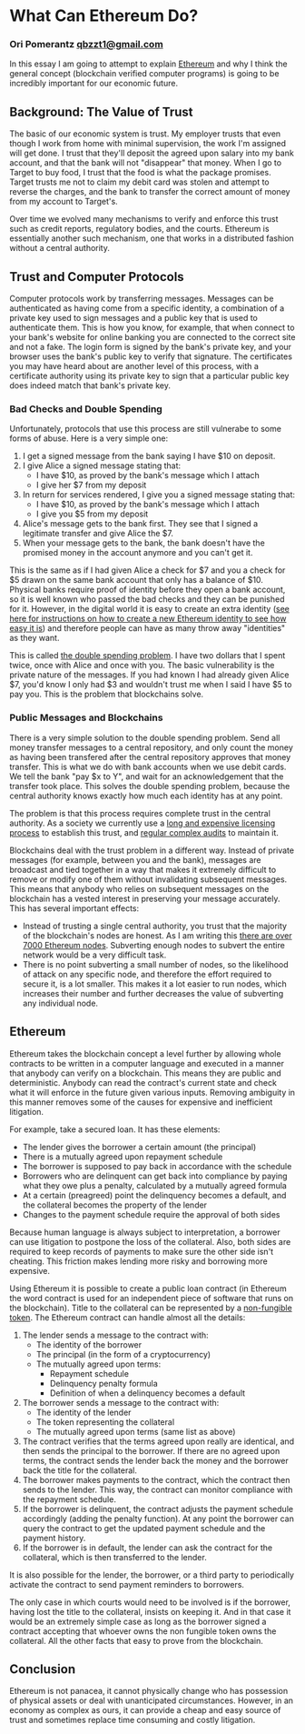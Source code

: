 # What Can Ethereum Do?
### Ori Pomerantz qbzzt1@gmail.com 

In this essay I am going to attempt to explain [Ethereum](https://ethereum.org/) and why I think the general concept 
(blockchain verified computer programs) is going to be incredibly important for our economic future.

## Background: The Value of Trust

The basic of our economic system is trust. My employer trusts that even though I work from home with minimal supervision,
the work I'm assigned will get done. I trust that they'll deposit the agreed upon salary into my bank account, and that the
bank will not "disappear" that money. When I go to Target to buy food, I trust that the food is what the package promises. 
Target trusts me not to claim my debit card was stolen and attempt to reverse the charges, and the bank to transfer the correct
amount of money from my account to Target's.

Over time we evolved many mechanisms to verify and enforce this trust such as credit reports, regulatory bodies, and 
the courts. Ethereum is essentially another such mechanism, one that works in a distributed fashion without a central 
authority.


## Trust and Computer Protocols

Computer protocols work by transferring messages. Messages can be authenticated as having come from a specific identity,
a combination of a private key used to sign messages and a public key that is used to authenticate them. This is how you 
know, for example, that when connect to your bank's website for online banking you are connected to the correct site and not 
a fake. The login form is signed by the bank's private key, and your browser uses the bank's public key to verify that 
signature. The certificates you may have heard about are another level of this process, with a certificate authority
using its private key to sign that a particular public key does indeed match that bank's private key.

### Bad Checks and Double Spending

Unfortunately, protocols that use this process are still vulnerabe to some forms of abuse. Here is a very simple one:

1. I get a signed message from the bank saying I have $10 on deposit.
1. I give Alice a signed message stating that:
   - I have $10, as proved by the bank's message which I attach
   - I give her $7 from my deposit
1. In return for services rendered, I give you a signed message stating that:
   - I have $10, as proved by the bank's message which I attach
   - I give you $5 from my deposit
1. Alice's message gets to the bank first. They see that I signed a legitimate transfer and give Alice the $7.
1. When your message gets to the bank, the bank doesn't have the promised money in the account anymore and you can't get it.

This is the same as if I had given Alice a check for $7 and you a check for $5 drawn on the same bank account that only
has a balance of $10. Physical banks require proof of identity before they open a bank account, so it is well known
who passed the bad checks and they can be punished for it. However, in the digital world it is easy to create an extra
identity ([see here for instructions on how to create a new Ethereum identity to see how easy it 
is](https://github.com/qbzzt/etherdocs/tree/master/paper_wallet)) and therefore people can have as many 
throw away "identities" as they want.

This is called [the double spending problem](https://www.investopedia.com/terms/d/doublespending.asp). I have two dollars 
that I spent twice, once with Alice and once with you. The basic vulnerability is the private nature of the messages.
If you had known I had already given Alice $7, you'd know I only had $3 and wouldn't trust me when I said I have $5 to pay
you. This is the problem that blockchains solve.


### Public Messages and Blockchains

There is a very simple solution to the double spending problem. Send all money transfer messages to a central repository,
and only count the money as having been transfered after the central repository approves that money transfer. This is what 
we do with bank accounts when we use debit cards. We tell the bank "pay $x to Y", and wait for an acknowledgement
that the transfer took place. This solves the double spending problem, because the central authority knows exactly how much 
each identity has at any point.

The problem is that this process requires complete trust in the central authority. As a society we currently use a
[long and expensive licensing process](https://www.federalreserve.gov/faqs/banking_12779.htm) to establish this trust, and
[regular complex
audits](https://www.occ.gov/publications-and-resources/publications/comptrollers-handbook/files/internal-external-audits/pub-ch-audits.pdf) 
to maintain it.

Blockchains deal with the trust problem in a different way. Instead of private messages (for example, between you
and the bank), messages are broadcast and tied together in a way that makes it extremely difficult to remove or
modify one of them without invalidating subsequent messages. This means that anybody who relies on subsequent messages
on the blockchain has a vested interest in preserving your message accurately. This has several important effects:

* Instead of trusting a single central authority, you trust that the majority of the blockchain's nodes are honest. 
  As I am writing this [there are over 7000 Ethereum nodes](https://www.ethernodes.org/). Subverting enough nodes to 
  subvert the entire network would be a very difficult task.
* There is no point subverting a small number of nodes, so the likelihood of attack on any specific node, and 
  therefore the effort required to secure it, is a lot smaller. This makes it a lot easier to run nodes, which 
  increases their number and further decreases the value of subverting any individual node.
  

## Ethereum

Ethereum takes the blockchain concept a level further by allowing whole contracts to be written in a computer language 
and executed in a manner that anybody can verify on a blockchain. This means they are public and deterministic. Anybody can 
read the contract's current state and check what it will enforce in the future given various inputs. Removing ambiguity 
in this manner removes some of the causes for expensive and inefficient litigation.

For example, take a secured loan. It has these elements:

* The lender gives the borrower a certain amount (the principal)
* There is a mutually agreed upon repayment schedule 
* The borrower is supposed to pay back in accordance with the schedule
* Borrowers who are delinquent can get back into compliance by paying what they owe plus a penalty,
  calculated by a mutually agreed formula
* At a certain (preagreed) point the delinquency becomes a default, and the collateral becomes the property of
  the lender
* Changes to the payment schedule require the approval of both sides

Because human language is always subject to interpretation, a borrower can use litigation to postpone the loss of the 
collateral. Also, both sides are required to keep records of payments to make sure the other side isn't cheating. This 
friction makes lending more risky and borrowing more expensive.

Using Ethereum it is possible to create a public loan contract (in Ethereum the word contract is used for an independent
piece of software that runs on the blockchain). Title to the collateral can be represented by a 
[non-fungible token](https://en.wikipedia.org/wiki/Non-fungible_token). The Ethereum contract can handle almost all 
the details:

1. The lender sends a message to the contract with:
   - The identity of the borrower
   - The principal (in the form of a cryptocurrency)
   - The mutually agreed upon terms:
     - Repayment schedule
     - Delinquency penalty formula
     - Definition of when a delinquency becomes a default
1. The borrower sends a message to the contract with:
    - The identity of the lender
    - The token representing the collateral
    - The mutually agreed upon terms (same list as above)
1. The contract verifies that the terms agreed upon really are identical, and then sends the principal to the 
   borrower. If there are no agreed upon terms, the contract sends the lender back the money and the borrower
   back the title for the collateral.
1. The borrower makes payments to the contract, which the contract then sends to the lender. This way, the
   contract can monitor compliance with the repayment schedule.
1. If the borrower is delinquent, the contract adjusts the payment schedule accordingly (adding the penalty
   function). At any point the borrower can query the contract to get the updated payment schedule and the
   payment history.
1. If the borrower is in default, the lender can ask the contract for the collateral, which is then transferred
   to the lender.
   
It is also possible for the lender, the borrower, or a third party to periodically activate the contract to send 
payment reminders to borrowers.
    
The only case in which courts would need to be involved is if the borrower, having lost the title to the collateral,
insists on keeping it. And in that case it would be an extremely simple case as long as the borrower signed a contract
accepting that whoever owns the non fungible token owns the collateral. All the other facts that easy to prove from
the blockchain.


## Conclusion

Ethereum is not panacea, it cannot physically change who has possession of physical assets or deal with unanticipated
circumstances. However, in an economy as complex as ours, it can provide a cheap and easy source of trust and sometimes
replace time consuming and costly litigation.
